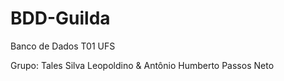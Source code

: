 # BDD-Guilda

Banco de Dados T01 UFS 

Grupo:
Tales Silva Leopoldino &
Antônio Humberto Passos Neto
